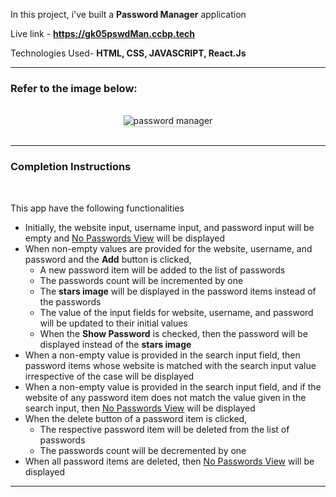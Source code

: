 In this project, i've built a **Password Manager** application

Live link - **https://gk05pswdMan.ccbp.tech**

Technologies Used- **HTML, CSS, JAVASCRIPT, React.Js**


--------------------------------------------------------

### Refer to the image below:

<br/>
<div style="text-align: center;">
    <img src="https://assets.ccbp.in/frontend/content/react-js/passowrd-manager-output-v0.gif" alt="password manager" style="max-width:70%;box-shadow:0 2.8px 2.2px rgba(0, 0, 0, 0.12)">
</div>
<br/>


-----------------------------------------------------------------------------------------------------

### Completion Instructions
<br/>

This app have the following functionalities

- Initially, the website input, username input, and password input will be empty and [No Passwords View](https://assets.ccbp.in/frontend/content/react-js/password-manager-no-passwords-lg-output.png) will be displayed
- When non-empty values are provided for the website, username, and password and the **Add** button is clicked,
  - A new password item will be added to the list of passwords
  - The passwords count will be incremented by one
  - The **stars image** will be displayed in the password items instead of the passwords
  - The value of the input fields for website, username, and password will be updated to their initial values
  - When the **Show Password** is checked, then the password will be displayed instead of the **stars image**
- When a non-empty value is provided in the search input field, then password items whose website is matched with the search input value irrespective of the case will be displayed
- When a non-empty value is provided in the search input field, and if the website of any password item does not match the value given in the search input, then [No Passwords View](https://assets.ccbp.in/frontend/content/react-js/password-manager-no-passwords-lg-output.png) will be displayed
- When the delete button of a password item is clicked,
  - The respective password item will be deleted from the list of passwords
  - The passwords count will be decremented by one
- When all password items are deleted, then [No Passwords View](https://assets.ccbp.in/frontend/content/react-js/password-manager-no-passwords-lg-output.png) will be displayed
--------------------------------------------------------------------------------------------------------------------------------
